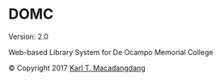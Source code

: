 # DOMC

Version: 2.0

Web-based Library System for De Ocampo Memorial College

© Copyright 2017 [Karl T. Macadangdang](https://github.com/KarlMacz)
